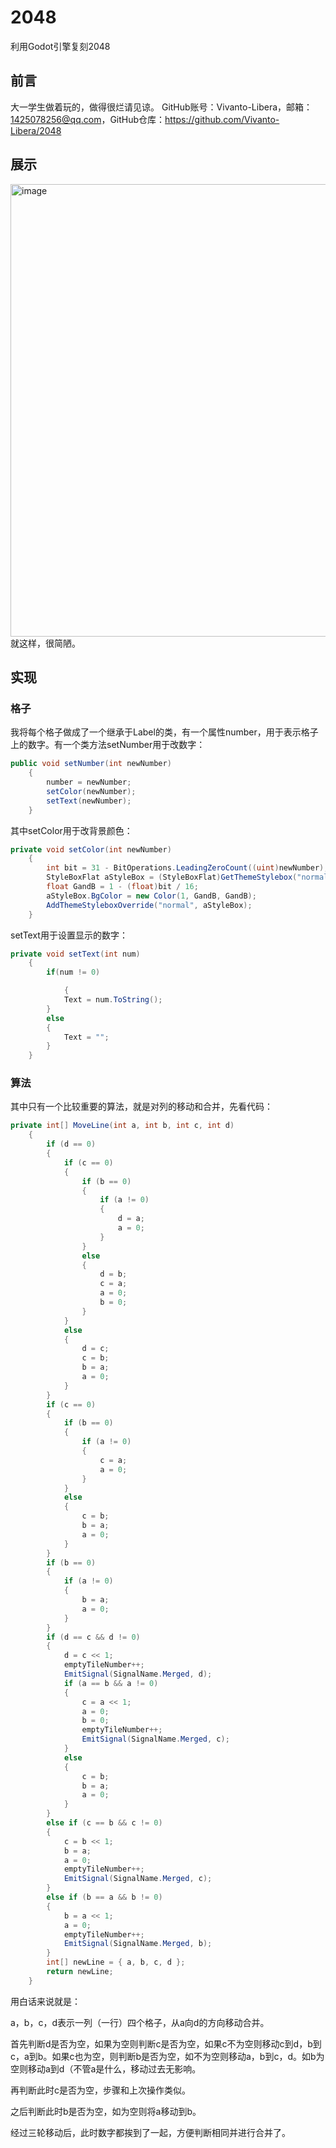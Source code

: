 # 2048
利用Godot引擎复刻2048
## 前言
大一学生做着玩的，做得很烂请见谅。
GitHub账号：Vivanto-Libera，邮箱：1425078256@qq.com，GitHub仓库：https://github.com/Vivanto-Libera/2048
## 展示
<img width="650" height="724" alt="image" src="https://github.com/user-attachments/assets/6e156cb3-f1cf-46b3-ae41-add843612f49" />
就这样，很简陋。

## 实现

### 格子

我将每个格子做成了一个继承于Label的类，有一个属性number，用于表示格子上的数字。有一个类方法setNumber用于改数字：

```c#
public void setNumber(int newNumber) 
	{
		number = newNumber;
		setColor(newNumber);
		setText(newNumber);
	}
```

其中setColor用于改背景颜色：

```c#
private void setColor(int newNumber) 
	{
		int bit = 31 - BitOperations.LeadingZeroCount((uint)newNumber);
		StyleBoxFlat aStyleBox = (StyleBoxFlat)GetThemeStylebox("normal").Duplicate();
		float GandB = 1 - (float)bit / 16;
		aStyleBox.BgColor = new Color(1, GandB, GandB);
		AddThemeStyleboxOverride("normal", aStyleBox);
	}
```

setText用于设置显示的数字：

```c#
private void setText(int num) 
	{
		if(num != 0)

			{
			Text = num.ToString();
		}
		else
		{
			Text = "";
		}
	}
```

### 算法

其中只有一个比较重要的算法，就是对列的移动和合并，先看代码：

```c#
private int[] MoveLine(int a, int b, int c, int d) 
	{
		if (d == 0)
		{
			if (c == 0)
			{
				if (b == 0)
				{
					if (a != 0)
					{
						d = a;
						a = 0;
					}
				}
				else
				{
					d = b;
					c = a;
					a = 0;
					b = 0;
				}
			}
			else
			{
				d = c;
				c = b;
				b = a;
				a = 0;
			}
		}
		if (c == 0)
		{
			if (b == 0)
			{
				if (a != 0)
				{
					c = a;
					a = 0;
				}
			}
			else
			{
				c = b;
				b = a;
				a = 0;
			}
		}
		if (b == 0)
		{
			if (a != 0)
			{
				b = a;
				a = 0;
			}
		}
		if (d == c && d != 0)
		{
			d = c << 1;
			emptyTileNumber++;
			EmitSignal(SignalName.Merged, d);
			if (a == b && a != 0)
			{
				c = a << 1;
				a = 0;
				b = 0;
				emptyTileNumber++;
				EmitSignal(SignalName.Merged, c);
			}
			else
			{
				c = b;
				b = a;
				a = 0;
			}
		}
		else if (c == b && c != 0)
		{
			c = b << 1;
			b = a;
			a = 0;
			emptyTileNumber++;
			EmitSignal(SignalName.Merged, c);
		}
		else if (b == a && b != 0)
		{
			b = a << 1;
			a = 0;
			emptyTileNumber++;
			EmitSignal(SignalName.Merged, b);
		}
		int[] newLine = { a, b, c, d };
		return newLine;
	}
```

用白话来说就是：

a，b，c，d表示一列（一行）四个格子，从a向d的方向移动合并。

首先判断d是否为空，如果为空则判断c是否为空，如果c不为空则移动c到d，b到c，a到b。如果c也为空，则判断b是否为空，如不为空则移动a，b到c，d。如b为空则移动a到d（不管a是什么，移动过去无影响。

再判断此时c是否为空，步骤和上次操作类似。

之后判断此时b是否为空，如为空则将a移动到b。

经过三轮移动后，此时数字都挨到了一起，方便判断相同并进行合并了。
